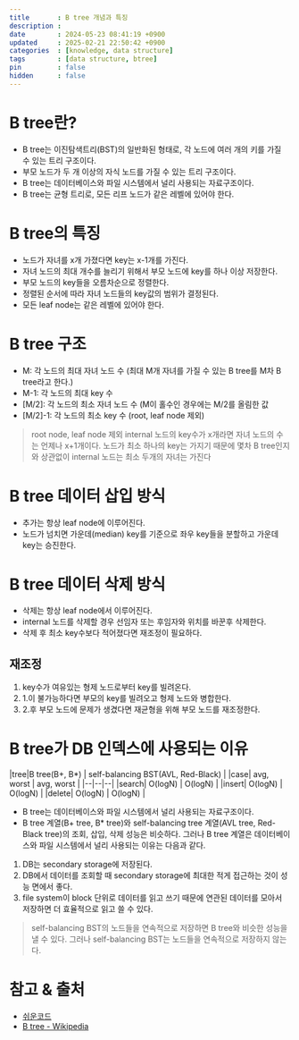 ```yaml
---
title       : B tree 개념과 특징 
description :
date        : 2024-05-23 08:41:19 +0900
updated     : 2025-02-21 22:50:42 +0900
categories  : [knowledge, data structure]
tags        : [data structure, btree]
pin         : false
hidden      : false
---
```


# B tree란?
- B tree는 이진탐색트리(BST)의 일반화된 형태로, 각 노드에 여러 개의 키를 가질 수 있는 트리 구조이다. 
- 부모  노드가  두 개 이상의 자식 노드를 가질 수 있는 트리 구조이다.
- B tree는 데이터베이스와 파일 시스템에서 널리 사용되는 자료구조이다.
- B tree는 균형 트리로, 모든 리프 노드가 같은 레벨에 있어야 한다.

# B tree의 특징
- 노드가 자녀를 x개 가졌다면 key는 x-1개를 가진다.
- 자녀 노드의 최대 개수를 늘리기 위해서 부모 노드에 key를 하나 이상 저장한다.
- 부모 노드의 key들을 오름차순으로 정렬한다.
- 정렬된 순서에 따라 자녀 노드들의 key값의 범위가 결정된다. 
- 모든 leaf node는 같은 레벨에 있어야 한다.

# B tree 구조
- M: 각 노드의 최대 자녀 노드 수 (최대 M개 자녀를 가질 수 있는 B tree를 M차 B tree라고 한다.)
- M-1: 각 노드의 최대 key 수
- \[M/2\]: 각 노드의 최소 자녀 노드 수 (M이 홀수인 경우에는 M/2를 올림한 값
- \[M/2\]-1: 각 노드의 최소 key 수 (root, leaf node 제외)

> root node, leaf node 제외
> internal 노드의 key수가 x개라면 자녀 노드의 수는 언제나 x+1개이다.
노드가 최소 하나의 key는 가지기 때문에 몇차 B tree인지와 상관없이 internal 노드는 최소 두개의 자녀는 가진다

# B tree 데이터 삽입 방식
- 추가는 항상 leaf node에 이루어진다.
- 노드가 넘치면 가운데(median) key를 기준으로 좌우 key들을 분할하고 가운데 key는 승진한다.

# B tree 데이터 삭제 방식
- 삭제는 항상 leaf node에서 이루어진다.
- internal 노드를 삭제할 경우 선임자 또는 후임자와 위치를 바꾼후 삭제한다.
- 삭제 후 최소 key수보다 적어졌다면 재조정이 필요하다.

## 재조정
1. key수가 여유있는 형제 노드로부터 key를 빌려온다.
2. 1.이 불가능하다면 부모의 key를 빌려오고 형제 노드와 병합한다.
3. 2.후 부모 노드에 문제가 생겼다면 재균형을 위해 부모 노드를 재조정한다.


# B tree가 DB 인덱스에 사용되는 이유

|tree|B tree(B+, B*) | self-balancing BST(AVL, Red-Black) |
|case| avg, worst | avg, worst |
|--|--|--|
|search| O(logN) | O(logN) |
|insert| O(logN) | O(logN) |
|delete| O(logN) | O(logN) |

- B tree는 데이터베이스와 파일 시스템에서 널리 사용되는 자료구조이다.
- B tree 계열(B+ tree, B* tree)와 self-balancing tree 계열(AVL tree, Red-Black tree)의 조회, 삽입, 삭제 성능은 비슷하다. 그러나 B tree 계열은 데이터베이스와 파일 시스템에서 널리 사용되는 이유는 다음과 같다.

1. DB는 secondary storage에 저장된다.
2. DB에서 데이터를 조회할 때 secondary storage에 최대한 적게 접근하는 것이 성능 면에서 좋다.
3. file system이 block 단위로 데이터를 읽고 쓰기 때문에 연관된 데이터를 모아서 저장하면 더 효율적으로 읽고 쓸 수 있다.

> self-balancing BST의 노드들을 연속적으로 저장하면 B tree와 비슷한 성능을 낼 수 있다. 그러나 self-balancing BST는 노드들을 연속적으로 저장하지 않는다.
> 

# 참고 & 출처
- [쉬운코드](https://www.youtube.com/@ez./playlists)
- [B tree - Wikipedia](https://en.wikipedia.org/wiki/B-tree)
